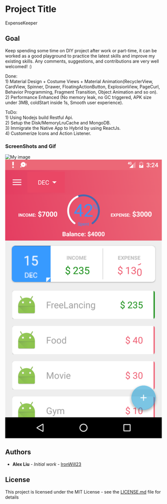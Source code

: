 # Project Title

ExpenseKeeper

## Goal

Keep spending some time on DIY project after work or part-time, it can be worked as a good playground to practice the latest skills and improve my existing skills. Any comments, suggestions, and contributions are very well welcomed! :) 

Done:
</br>1) Material Design + Costume Views + Material Animation(RecyclerView, CardView, Spinner, Drawer, FloatingActionButton, ExplosionView, PageCurl, Behavior Programming, Fragment Transition, Object Animation and so on).
</br>2) Performance Enhanced (No memory leak, no GC triggered, APK size under 3MB, coldStart inside 1s, Smooth user experience).

ToDo:
</br>1) Using Nodejs build Restful Api.
</br>2) Setup the Disk/MemoryLruCache and MongoDB.
</br>3) Immigrate the Native App to Hybrid by using ReactJs.
</br>4) Customerize Icons and Action Listener.

### ScreenShots and Gif
![My image](https://github.com/IronWill23/Material_ExpenseKeeper/blob/master/preview/expenseKeeper.gif)
![My image](https://github.com/IronWill23/Material_ExpenseKeeper/blob/master/preview/expenseTracker.png)

## Authors

* **Alex Liu** - *Initial work* - [IronWill23](https://github.com/IronWill23)

## License

This project is licensed under the MIT License - see the [LICENSE.md](LICENSE.md) file for details


